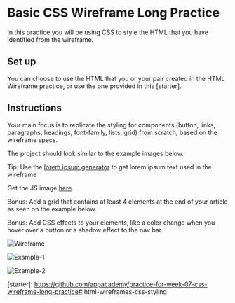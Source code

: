 # Basic CSS Wireframe Long Practice

In this practice you will be using CSS to style the HTML that you have
identified from the wireframe.

## Set up

You can choose to use the HTML that you or your pair created in the HTML
Wireframe practice, or use the one provided in this [starter].

## Instructions

Your main focus is to replicate the styling for components (button, links,
paragraphs, headings, font-family, lists, grid) from scratch, based on the
wireframe specs.

The project should look similar to the example images below.

Tip: Use the [lorem ipsum generator][lorem] to get lorem ipsum text used in the
wireframe

Get the JS image [here][jsimage].

Bonus: Add a grid that contains at least 4 elements at the end of your article
as seen on the example below.

Bonus: Add CSS effects to your elements, like a color change when you hover over
a button or a shadow effect to the nav bar.

![Wireframe](https://appacademy-open-assets.s3-us-west-1.amazonaws.com/Modular-Curriculum/content/css/html-practice-wireframe.png)

![Example-1](https://appacademy-open-assets.s3-us-west-1.amazonaws.com/Modular-Curriculum/content/css/css-project-practice1.png)

![Example-2](https://appacademy-open-assets.s3-us-west-1.amazonaws.com/Modular-Curriculum/content/css/css-project-practice-2.png)

[lorem]: https://loremipsum.io/

[jsimage]: https://appacademy-open-assets.s3-us-west-1.amazonaws.com/Modular-Curriculum/content/css/css-project-practice1.png

[starter]: https://github.com/appacademy/practice-for-week-07-css-wireframe-long-practice# html-wireframes-css-styling
